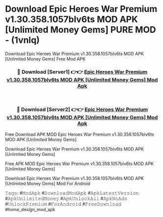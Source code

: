 # Download Epic Heroes War Premium v1.30.358.1057blv6ts MOD APK [Unlimited Money Gems] PURE MOD - (1vnlq)
Download Epic Heroes War Premium v1.30.358.1057blv6ts MOD APK [Unlimited Money Gems] Free Mod APK

<div align="center">
<h3>🔴 Download [Server1] 👉👉 <a href="https://apk-comot.site?title=Epic_Heroes_War_Premium_v1.30.358.1057blv6ts_MOD_APK_[Unlimited_Money_Gems]">Epic Heroes War Premium v1.30.358.1057blv6ts MOD APK [Unlimited Money Gems] Mod Apk</a></h3><br>

<h3>🔴 Download [Server2] 👉👉 <a href="https://apk-comot.site?title=Epic_Heroes_War_Premium_v1.30.358.1057blv6ts_MOD_APK_[Unlimited_Money_Gems]">Epic Heroes War Premium v1.30.358.1057blv6ts MOD APK [Unlimited Money Gems] Mod Apk</a></h3>
</div>


Free Download APK MOD Epic Heroes War Premium v1.30.358.1057blv6ts MOD APK [Unlimited Money Gems]

Download Epic Heroes War Premium v1.30.358.1057blv6ts MOD APK [Unlimited Money Gems] 

Free APK MOD Epic Heroes War Premium v1.30.358.1057blv6ts MOD APK [Unlimited Money Gems] 

Download Epic Heroes War Premium v1.30.358.1057blv6ts MOD APK [Unlimited Money Gems] Mod For Android

𝚃𝚊𝚐𝚜: #𝙼𝚘𝚍𝙰𝚙𝚔 #𝙳𝚘𝚠𝚗𝚕𝚘𝚊𝚍𝙼𝚘𝚍𝙰𝚙𝚔 #𝙰𝚙𝚔𝙻𝚊𝚝𝚎𝚜𝚝𝚅𝚎𝚛𝚜𝚒𝚘𝚗 #𝙰𝚙𝚔𝚄𝚗𝚕𝚒𝚖𝚒𝚝𝚎𝚍𝙼𝚘𝚗𝚎𝚢 #𝙰𝚙𝚔𝚄𝚗𝚕𝚘𝚌𝚔𝙰𝚕𝚕 #𝙰𝚙𝚔𝙽𝚘𝙰𝚍𝚜 #𝚄𝚗𝚕𝚘𝚌𝚔𝙿𝚛𝚎𝚖𝚒𝚞𝚖 #𝙵𝚘𝚛𝙰𝚗𝚍𝚛𝚘𝚒𝚍 #𝙵𝚛𝚎𝚎𝙳𝚘𝚠𝚗𝚕𝚘𝚊𝚍 #home_design_mod_apk